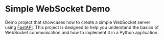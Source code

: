 # Simple WebSocket Demo

Demo project that showcases how to create a simple WebSocket server using [FastAPI](https://fastapi.tiangolo.com/). This project is designed to help you understand the basics of WebSocket communication and how to implement it in a Python application.
